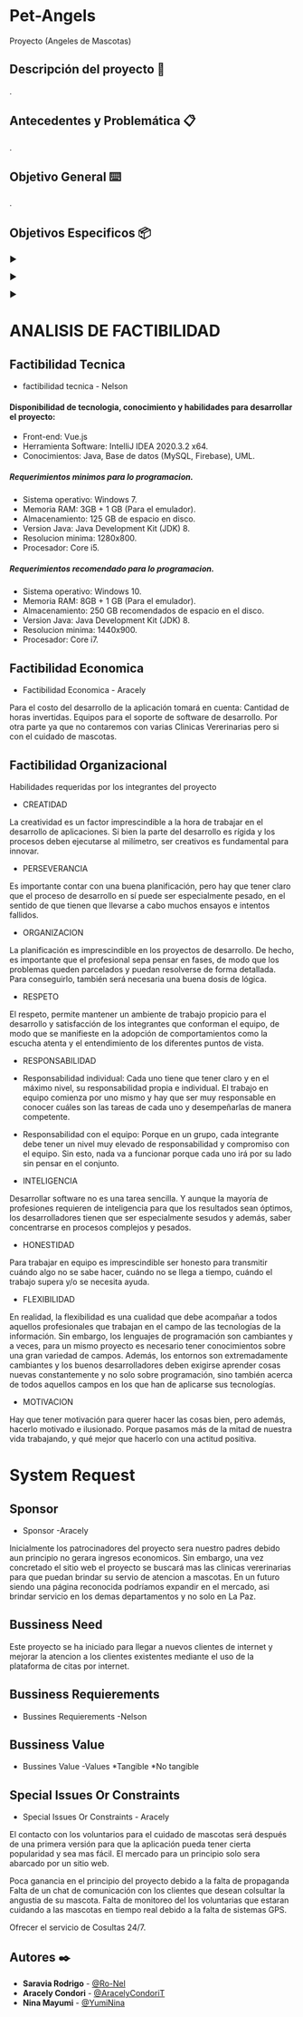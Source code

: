 # Pet-Angels
Proyecto (Angeles de Mascotas)
## Descripción del proyecto 🚀

.
## Antecedentes y Problemática 📋

.
## Objetivo General ⌨️

.
## Objetivos Especificos 📦

►  

►  

►  
 
  # ANALISIS DE FACTIBILIDAD
 
## Factibilidad Tecnica
- factibilidad tecnica - Nelson
#### Disponibilidad de tecnologia, conocimiento y habilidades para desarrollar el proyecto: <br />	

* Front-end: Vue.js	
* Herramienta Software: IntelliJ IDEA 2020.3.2 x64.	
* Conocimientos: Java, Base de datos (MySQL, Firebase), UML.	

##### Requerimientos minimos para lo programacion.  <br />	

* Sistema operativo: Windows 7.	
* Memoria RAM: 3GB + 1 GB (Para el emulador).	
* Almacenamiento: 125 GB de espacio en disco.	
* Version Java: Java Development Kit (JDK) 8.	
* Resolucion minima: 1280x800.	
* Procesador: Core i5.	

##### Requerimientos recomendado para lo programacion.  <br />	

* Sistema operativo: Windows 10.	
* Memoria RAM: 8GB + 1 GB (Para el emulador).	
* Almacenamiento: 250 GB recomendados de espacio en el disco.	
* Version Java: Java Development Kit (JDK) 8.	
* Resolucion minima: 1440x900.	
* Procesador: Core i7.	



## Factibilidad Economica
- Factibilidad Economica - Aracely

Para el costo del desarrollo de la aplicación tomará en cuenta:
Cantidad de horas invertidas.
Equipos para el soporte de software de desarrollo.
Por otra parte ya que no contaremos con varias Clinicas Vererinarias pero si con el cuidado de mascotas.

## Factibilidad Organizacional 

Habilidades requeridas por los integrantes del proyecto

* CREATIDAD

La creatividad es un factor imprescindible a la hora de trabajar en el desarrollo de aplicaciones. 
Si bien la parte del desarrollo es rígida y los procesos deben ejecutarse al milímetro, ser creativos es fundamental para innovar.

* PERSEVERANCIA

Es importante contar con una buena planificación, pero hay que tener claro que el proceso de desarrollo en sí puede ser especialmente pesado,
 en el sentido de que tienen que llevarse a cabo muchos ensayos e intentos fallidos.

* ORGANIZACION

La planificación es imprescindible en los proyectos de desarrollo.
 De hecho, es importante que el profesional sepa pensar en fases, de modo que los problemas queden parcelados y puedan resolverse de forma detallada. 
 Para conseguirlo, también será necesaria una buena dosis de lógica.
 
* RESPETO
 
El respeto, permite mantener un ambiente de trabajo propicio para el desarrollo y
satisfacción de los integrantes que conforman el equipo, de modo que se manifieste en la
adopción de comportamientos como la escucha atenta y el entendimiento de los diferentes
puntos de vista.

* RESPONSABILIDAD 
 
- Responsabilidad individual: Cada uno tiene que tener claro y en el máximo nivel, su responsabilidad propia e individual. 
El trabajo en equipo comienza por uno mismo y hay que ser muy responsable en conocer cuáles son las tareas de cada uno y desempeñarlas de manera competente.

- Responsabilidad con el equipo: Porque en un grupo, cada integrante debe tener un nivel muy elevado de responsabilidad y compromiso con el equipo. 
Sin esto, nada va a funcionar porque cada uno irá por su lado sin pensar en el conjunto.

* INTELIGENCIA

Desarrollar software no es una tarea sencilla. Y aunque la mayoría de profesiones requieren de inteligencia para que los resultados sean óptimos, 
los desarrolladores tienen que ser especialmente sesudos y además, saber concentrarse en procesos complejos y pesados.

* HONESTIDAD

Para trabajar en equipo es imprescindible ser honesto para transmitir cuándo algo no se sabe hacer, 
cuándo no se llega a tiempo, cuándo el trabajo supera y/o se necesita ayuda.

* FLEXIBILIDAD

En realidad, la flexibilidad es una cualidad que debe acompañar a todos aquellos profesionales que trabajan en el campo de las tecnologías de la información. 
Sin embargo, los lenguajes de programación son cambiantes y a veces, para un mismo proyecto es necesario tener conocimientos sobre una gran variedad de campos.
 Además, los entornos son extremadamente cambiantes y los buenos desarrolladores deben exigirse aprender cosas nuevas constantemente y no solo sobre programación,
 sino también acerca de todos aquellos campos en los que han de aplicarse sus tecnologías.
 
 * MOTIVACION
 
Hay que tener motivación para querer hacer las cosas bien, pero además, hacerlo motivado e ilusionado.
 Porque pasamos más de la mitad de nuestra vida trabajando, y qué mejor que hacerlo con una actitud positiva.
 

# System Request


## Sponsor
- Sponsor -Aracely

 Inicialmente los patrocinadores del proyecto sera nuestro padres debido aun principio no gerara ingresos economicos. Sin embargo, una vez concretado el sitio web el proyecto se buscará mas las clinicas vererinarias para que puedan brindar su servio de atencion a mascotas. En un futuro siendo una página reconocida podríamos expandir en el mercado, asi brindar servicio en los demas departamentos y no solo en La Paz. 

## Bussiness Need

  Este proyecto se ha iniciado para llegar a nuevos clientes de internet y mejorar la atencion a los clientes existentes mediante el uso de la plataforma de citas por internet.	


## Bussiness Requierements
- Bussines Requierements -Nelson


## Bussiness Value
- Bussines Value -Values
	*Tangible
	*No tangible
	

## Special Issues Or Constraints
- Special Issues Or Constraints - Aracely

El contacto con los voluntarios para el cuidado de mascotas será después de una primera versión para que la aplicación pueda tener cierta popularidad y sea mas fácil.
El mercado para un principio solo sera abarcado por un sitio web.

Poca ganancia en el principio del proyecto debido a la falta de propaganda
Falta de un chat de comunicación con los clientes que desean colsultar la angustia de su mascota.
Falta de monitoreo del los voluntarias que estaran cuidando a las mascotas en tiempo real debido a la falta de sistemas GPS.

Ofrecer el servicio de Cosultas 24/7.

## Autores ✒️
* **Saravia Rodrigo** - [@Ro-Nel](https://github.com/Ro-Nel)
* **Aracely Condori** - [@AracelyCondoriT](https://github.com/AracelyCondoriTipola)
* **Nina Mayumi**    - [@YumiNina](https://github.com/YumiNina)
